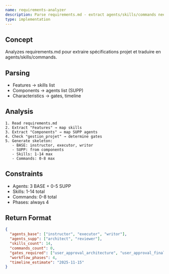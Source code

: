 ```yaml
---
name: requirements-analyzer
description: Parse requirements.md - extract agents/skills/commands needed
type: implementation
---
```


## Concept

Analyzes requirements.md pour extraire spécifications projet et traduire en agents/skills/commands.

## Parsing

- Features → skills list
- Components → agents list (SUPP)
- Characteristics → gates, timeline

## Analysis

```
1. Read requirements.md
2. Extract "Features" → map skills
3. Extract "Components" → map SUPP agents
4. Check "gestion_projet" → determine gates
5. Generate skeleton:
   - BASE: instructor, executor, writor
   - SUPP: from components
   - Skills: 1-14 max
   - Commands: 0-8 max
```

## Constraints

- Agents: 3 BASE + 0-5 SUPP
- Skills: 1-14 total
- Commands: 0-8 total
- Phases: always 4

## Return Format

```json
{
  "agents_base": ["instructor", "executor", "writor"],
  "agents_supp": ["architect", "reviewer"],
  "skills_count": 14,
  "commands_count": 0,
  "gates_required": ["user_approval_architecture", "user_approval_final"],
  "workflow_phases": 4,
  "timeline_estimate": "2025-11-15"
}
```
